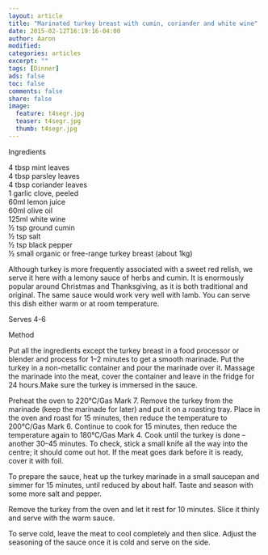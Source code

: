 ```yaml
---
layout: article
title: "Marinated turkey breast with cumin, coriander and white wine"
date: 2015-02-12T16:19:16-04:00
author: Aaron
modified:
categories: articles
excerpt: ""
tags: [Dinner]
ads: false
toc: false
comments: false
share: false
image:
  feature: t4segr.jpg
  teaser: t4segr.jpg
  thumb: t4segr.jpg
---
```


Ingredients

4 tbsp mint leaves  
4 tbsp parsley leaves  
4 tbsp coriander leaves  
1 garlic clove, peeled  
60ml lemon juice  
60ml olive oil  
125ml white wine  
½ tsp ground cumin  
½ tsp salt  
½ tsp black pepper  
½ small organic or free-range turkey breast (about 1kg)  

Although turkey is more frequently associated with a sweet red relish, we serve it here with a lemony sauce of herbs and cumin. It is enormously popular around Christmas and Thanksgiving, as it is both traditional and original. The same sauce would work very well with lamb. You can serve this dish either warm or at room temperature.

Serves 4-6

Method

Put all the ingredients except the turkey breast in a food processor or blender and process for 1–2 minutes to get a smooth marinade. Put the turkey in a non-metallic container and pour the marinade over it. Massage the marinade into the meat, cover the container and leave in the fridge for 24 hours.Make sure the turkey is immersed in the sauce.

Preheat the oven to 220°C/Gas Mark 7. Remove the turkey from the marinade (keep the marinade for later) and put it on a roasting tray. Place in the oven and roast for 15  minutes, then reduce the temperature to 200°C/Gas Mark 6. Continue to cook for 15 minutes, then reduce the temperature again to 180°C/Gas Mark 4. Cook until the turkey is done – another 30–45 minutes. To check, stick a small knife all the way into the centre; it should come out hot. If the meat goes dark before it is ready, cover it with foil.

To prepare the sauce, heat up the turkey marinade in a small saucepan and simmer for 15 minutes, until reduced by about half. Taste and season with some more salt and pepper.

Remove the turkey from the oven and let it rest for 10 minutes. Slice it thinly and serve with the warm sauce.

To serve cold, leave the meat to cool completely and then slice. Adjust the seasoning of the sauce once it is cold and serve on the side.